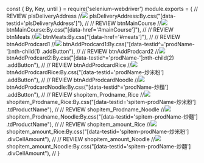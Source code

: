 const {
        By,
        Key,
        until
    } = require('selenium-webdriver')
module.exports = {
    // REVIEW plsDeliveryAddress
    //![](imgs/plsDeliveryAddress.png)
    plsDeliveryAddress:By.css("[data-testid='plsDeliveryAddress']"),
    //
    // REVIEW btnMainCourse
    //![](imgs/btnMainCourse.png)
    btnMainCourse:By.css("[data-href='#mainCourse']"),
    //
    // REVIEW btnMeats
    //![](imgs/btnMeats.png)
    btnMeats:By.css("[data-href='#meats']"),
    //
    // REVIEW btnAddProdcard1
    //![](imgs/btnAddProdcard1.png)
    btnAddProdcard1:By.css("[data-testid^='prodName-']:nth-child(1) .addButton"),
    //
    // REVIEW btnAddProdcard2
    //![](imgs/btnAddProdcard2.png)
    btnAddProdcard2:By.css("[data-testid^='prodName-']:nth-child(2) .addButton"),
    //
    // REVIEW btnAddProdcardRice
    //![](imgs/btnAddProdcard1.png)
    btnAddProdcardRice:By.css("[data-testid='prodName-炒米粉'] .addButton"),
    //
    // REVIEW btnAddProdcardNoodle
    //![](imgs/btnAddProdcard2.png)
    btnAddProdcardNoodle:By.css("[data-testid^='prodName-炒麵'] .addButton"),
    //
    // REVIEW shopitem_Prodname_Rice
    //![](imgs/btnAddProdcard1.png)
    shopitem_Prodname_Rice:By.css("[data-testid='spitem-prodName-炒米粉'] .tdProductName"),
    //
    // REVIEW shopitem_Prodname_Noodle
    //![](imgs/btnAddProdcard2.png)
    shopitem_Prodname_Noodle:By.css("[data-testid='spitem-prodName-炒麵'] .tdProductName"),
    //
    // REVIEW shopitem_amount_Rice
    //![](imgs/btnAddProdcard1.png)
    shopitem_amount_Rice:By.css("[data-testid='spitem-prodName-炒米粉'] .divCellAmount"),
    //
    // REVIEW shopitem_amount_Noodle
    //![](imgs/btnAddProdcard1.png)
    shopitem_amount_Noodle:By.css("[data-testid='spitem-prodName-炒麵'] .divCellAmount"),
    //
}